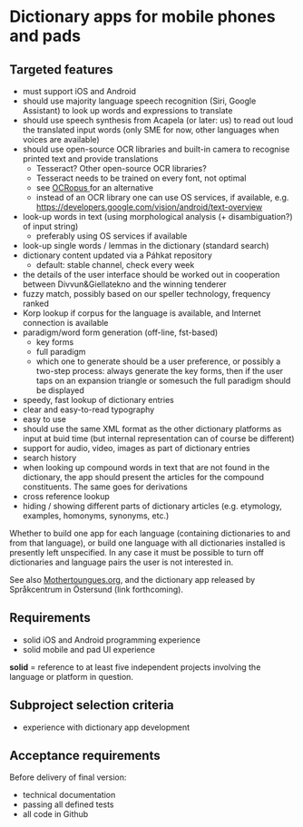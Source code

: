 # Dictionary apps for mobile phones and pads

## Targeted features

* must support iOS and Android
* should use majority language speech recognition (Siri, Google Assistant) to look up words and expressions to translate
* should use speech synthesis from Acapela (or later: us) to read out loud the translated input words (only SME for now, other languages when voices are available)
* should use open-source OCR libraries and built-in camera to recognise printed text and provide translations
  * Tesseract? Other open-source OCR libraries?
  * Tesseract needs to be trained on every font, not optimal
  * see [OCRopus ](https://en.wikipedia.org/wiki/OCRopus) for an alternative
  * instead of an OCR library one can use OS services, if available, e.g. https://developers.google.com/vision/android/text-overview
* look-up words in text (using morphological analysis (+ disambiguation?) of input string)
    * preferably using OS services if available
* look-up single words / lemmas in the dictionary (standard search)
* dictionary content updated via a Páhkat repository
    * default: stable channel, check every week
* the details of the user interface should be worked out in cooperation between Divvun&Giellatekno and the winning tenderer
* fuzzy match, possibly based on our speller technology, frequency ranked
* Korp lookup if corpus for the language is available, and Internet connection is available
* paradigm/word form generation (off-line, fst-based)
    * key forms
    * full paradigm
    * which one to generate should be a user preference, or possibly a two-step process: always generate the key forms, then if the user taps on an expansion triangle or somesuch the full paradigm should be displayed
* speedy, fast lookup of dictionary entries
* clear and easy-to-read typography
* easy to use
* should use the same XML format as the other dictionary platforms as input at buid time (but internal representation can of course be different)
* support for audio, video, images as part of dictionary entries
* search history
* when looking up compound words in text that are not found in the dictionary, the app should present the articles for the compound constituents. The same goes for derivations
* cross reference lookup
* hiding / showing different parts of dictionary articles (e.g. etymology, examples, homonyms, synonyms, etc.)

Whether to build one app for each language (containing dictionaries to and from that language), or build one language with all dictionaries installed is presently left unspecified. In any case it must be possible to turn off dictionaries and language pairs the user is not interested in.

See also [Mothertoungues.org](http://mothertongues.org/), and the dictionary app released by Språkcentrum in Östersund (link forthcoming).

## Requirements

* solid iOS and Android programming experience
* solid mobile and pad UI experience

**solid** = reference to at least five independent projects involving the language or platform in question.

## Subproject selection criteria

* experience with dictionary app development

## Acceptance requirements

Before delivery of final version:

* technical documentation
* passing all defined tests
* all code in Github

<!--
Andre merknader
===============

Vi vil at bygginga skal gjerast automatisk, inklusive signering og anna teknisk
byråkrati. Tanken er at vi skal kunna levera automatiske oppdateringar til faste
intervall (t.d. ein gong i månaden) med dei siste oppdateringane frå termwikien
og andre ordbokskjelder.

Eg meiner vi bør få alle ordbøkene over på ein open redigeringsplattform der
alle kan registrera seg (manuelt - vi vil ikkje ha søppel) og vera med å
redigera. I lag med det førre avsnittet betyr det at folk kan sjå sine eigne ord
etter neste (automatiske) oppdatering. Samtidig bør ordbokskjeldene vera knytte
til fst-ane våre på ein eller annan måte, slik at vi får melding om ord som bør
leggjast til i fst-leksikonet, og omvendt: ord vi har i fst-en som ikkje finst i
ordboka skal finnast som eit tentativt oppslag (men bli ekskludert frå bygginga)
slik at folk ev. kan leggja til omsetjingar, døme, m.m.
-->
